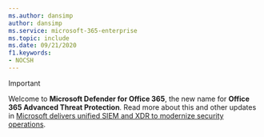 ```yaml
---
ms.author: dansimp
author: dansimp
ms.service: microsoft-365-enterprise 
ms.topic: include
ms.date: 09/21/2020
f1.keywords:
- NOCSH
---
```


> [!IMPORTANT]
> Welcome to **Microsoft Defender for Office 365**, the new name for **Office 365 Advanced Threat Protection**. Read more about this and other updates in [Microsoft delivers unified SIEM and XDR to modernize security operations](https://www.microsoft.com/security/blog/?p=91813).
